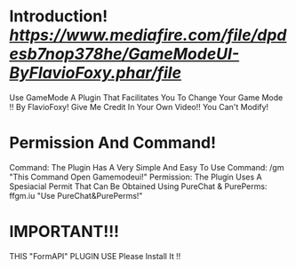 # Introduction! *https://www.mediafire.com/file/dpdesb7nop378he/GameModeUI-ByFlavioFoxy.phar/file*

Use GameMode A Plugin That Facilitates You To Change Your Game Mode !!
By FlavioFoxy! Give Me Credit In Your Own Video!! You Can't Modify!

# Permission And Command!

Command:
The Plugin Has A Very Simple And Easy To Use Command:
/gm "This Command Open Gamemodeui!"
Permission:
The Plugin Uses A Spesiacial Permit That Can Be Obtained Using PureChat & PurePerms:
ffgm.iu "Use PureChat&PurePerms!"

# IMPORTANT!!!

THIS "FormAPI" PLUGIN USE Please Install It !!
